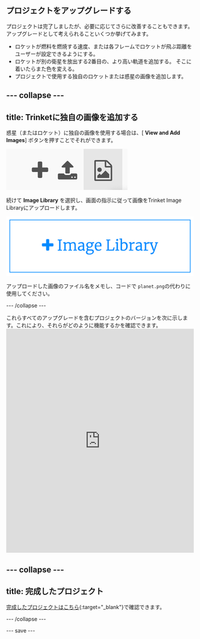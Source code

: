 ## プロジェクトをアップグレードする
プロジェクトは完了しましたが、必要に応じてさらに改善することもできます。 アップグレードとして考えられることいくつか挙げてみます。

 + ロケットが燃料を燃焼する速度、または各フレームでロケットが飛ぶ距離をユーザーが設定できるようにする。
 + ロケットが別の衛星を放出する2番目の、より高い軌道を追加する。 そこに着いたらまた色を変える。
 + プロジェクトで使用する独自のロケットまたは惑星の画像を追加します。


--- collapse ---
---
title: Trinketに独自の画像を追加する
---

惑星（またはロケット）に独自の画像を使用する場合は、[ **View and Add Images**] ボタンを押すことでそれができます。

![プラス記号、アップロード記号、および画像記号。 画像記号が強調表示されます。](images/trinket_image.png)

続けて **Image Library** を選択し、画面の指示に従って画像をTrinket Image Libraryにアップロードします。

![プラス記号と「Image Library」という言葉が書かれたボタン。](images/trinket_image_library.png)

アップロードした画像のファイル名をメモし、コードで `planet.png`の代わりに使用してください。

--- /collapse ---

これらすべてのアップグレードを含むプロジェクトのバージョンを次に示します。これにより、それらがどのように機能するかを確認できます。 <iframe src="https://trinket.io/embed/python/76c7d66070?outputOnly=true&runOption=run&start=result" width="100%" height="600" frameborder="0" marginwidth="0" marginheight="0" allowfullscreen mark="crwd-mark"></iframe>

--- collapse ---
---
title: 完成したプロジェクト
---

[完成したプロジェクトはこちら](https://trinket.io/python/622b4dd113){:target="_blank"}で確認できます。

--- /collapse ---

--- save ---
